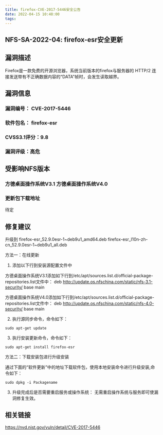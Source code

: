 ```yaml
---
title: firefox-CVE-2017-5446安全公告
date: 2022-04-15 10:48:00
tags:
---
```


## NFS-SA-2022-04: firefox-esr安全更新

## 漏洞描述

Firefox是一款免费的开源浏览器，系统当前版本的firefox与服务器的 HTTP/2 连接发送带有不正确数据内容的“DATA”帧时，会发生读取越界。

## 漏洞信息

###    漏洞编号： CVE-2017-5446

###    软件包名： firefox-esr

###    CVSS3.1评分：9.8

###    漏洞评级：高危

## 受影响NFS版本

###    方德桌面操作系统V3.1   方德桌面操作系统V4.0

### 更新包下载地址

待定

## 修复建议

升级到 firefox-esr_52.9.0esr-1~deb9u1_amd64.deb  firefox-esr_l10n-zh-cn_52.9.0esr-1~deb9u1_all.deb

方法一：在线更新

1. 添加以下行到安装源配置文件中

方德桌面操作系统V3.1添加如下行到/etc/apt/sources.list.d/official-package-repositories.list文件中：
deb http://update.os.nfschina.com/static/nfs-3.1-security/ base main

方德桌面操作系统V4.0添加如下行到/etc/apt/sources.list.d/official-package-repositories.list文件中：
deb http://update.os.nfschina.com/static/nfs-4.0-security/ base main



2. 执行源同步命令，命令如下：

```
sudo apt-get update
```

3. 执行安装更新命令，命令如下：

```
sudo apt-get install firefox-esr
```

方法二：下载安装包进行升级安装

通过下面的“软件更新”中的地址下载软件包，使用本地安装命令进行升级安装,命令如下：

```
sudo dpkg -i Packagename
```

3. 升级完成后是否需要重启服务或操作系统：
   无需重启操作系统与服务即可使漏洞修复生效。

## 相关链接

https://nvd.nist.gov/vuln/detail/CVE-2017-5446

